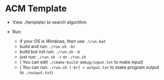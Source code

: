 # ACM Template
- View ./template/ to search algorithm.
- Run:

  - if your *OS* is *Windows*, then use `.\run.bat`
  - build and run: `./run.sh -br`
  - build but not run: `./run.sh -b`
  - just run: `./run.sh -r` or `./run.sh`
  - ( You can edit `./cmake-build-debug/input.txt` to make input)
  - ( You can run: `./run.sh [-br] > output.txt` to make program output to `./output.txt`)